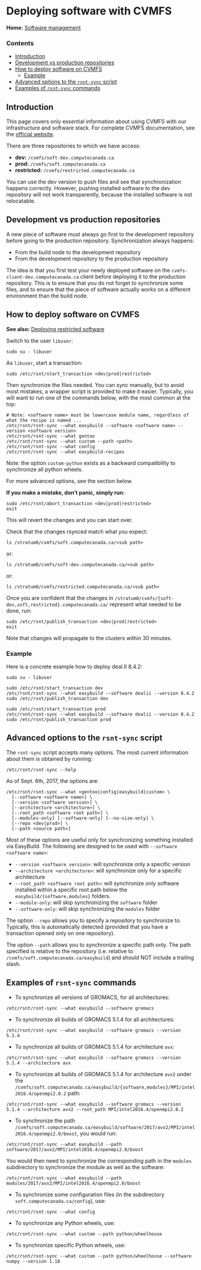 # Deploying software with CVMFS

**Home:** [Software management](INDEX.md)

### Contents

- [Introduction](#introduction)
- [Development vs production repositories](#development-vs-production-repositories)
- [How to deploy software on CVMFS](#how-to-deploy-software-on-cvmfs)
  - [Example](#example)
- [Advanced options to the `rsnt-sync` script](#advanced-options-to-the-rsnt-sync-script)
- [Examples of `rsnt-sync` commands](#examples-of-rsnt-sync-commands)

## Introduction

This page covers only essential information about using CVMFS with our
infrastructure and software stack. For complete CVMFS documentation, see the
[official website](https://cvmfs.readthedocs.io/en/stable/).

There are three repositories to which we have access:

- **dev:** `/cvmfs/soft-dev.computecanada.ca`
- **prod:** `/cvmfs/soft.computecanada.ca`
- **restricted:** `/cvmfs/restricted.computecanada.ca`

You can use the dev version to push files and see that synchronization happens
correctly. However, pushing installed software to the dev repository will not
work transparently, because the installed software is not relocatable.

## Development vs production repositories

A new piece of software must always go first to the development repository
before going to the production repository. Synchronization always happens:

- From the build node to the development repository
- From the development repository to the production repository

The idea is that you first test your newly deployed software on the
`cvmfs-client-dev.computecanada.ca` client before deploying it to the production
repository. This is to ensure that you do not forget to synchronize some files,
and to ensure that the piece of software actually works on a different
environment than the build node.

## How to deploy software on CVMFS

**See also:** [Deploying restricted
software](easybuild.md#deploying-posix-group-restricted-software-with-cvmfs)

Switch to the user `libuser`:

```
sudo su - libuser
```

As `libuser`, start a transaction:

```
sudo /etc/rsnt/start_transaction <dev|prod|restricted>
```

Then synchronize the files needed. You can sync manually, but to avoid most
mistakes, a wrapper script is provided to make it easier. Typically, you will
want to run one of the commands below, with the most common at the top:

```
# Note: <software name> must be lowercase module name, regardless of what the recipe is named ...
/etc/rsnt/rsnt-sync --what easybuild --software <software name> --version <software version>
/etc/rsnt/rsnt-sync --what gentoo
/etc/rsnt/rsnt-sync --what custom --path <path>
/etc/rsnt/rsnt-sync --what config
/etc/rsnt/rsnt-sync --what easybuild-recipes
```

Note: the option `custom-python` exists as a backward compatibility to
synchronize all python wheels.

For more advanced options, see the section below.

**If you make a mistake, don’t panic, simply run:**

```
sudo /etc/rsnt/abort_transaction <dev|prod|restricted>
exit
```

This will revert the changes and you can start over.

Check that the changes rsynced match what you expect:

```
ls /stratum0/cvmfs/soft.computecanada.ca/<sub path>
```

or:

```
ls /stratum0/cvmfs/soft-dev.computecanada.ca/<sub path>
```

or:

```
ls /stratum0/cvmfs/restricted.computecanada.ca/<sub path>
```

Once you are confident that the changes in
`/stratum0/cvmfs/{soft-dev,soft,restricted}.computecanada.ca/` represent what
needed to be done, run:

```
sudo /etc/rsnt/publish_transaction <dev|prod|restricted>
exit
```

Note that changes will propagate to the clusters within 30 minutes.

### Example

Here is a concrete example how to deploy deal.II 8.4.2:

```
sudo su - libuser

sudo /etc/rsnt/start_transaction dev
/etc/rsnt/rsnt-sync --what easybuild --software dealii --version 8.4.2
sudo /etc/rsnt/publish_transaction dev

sudo /etc/rsnt/start_transaction prod
/etc/rsnt/rsnt-sync --what easybuild --software dealii --version 8.4.2
sudo /etc/rsnt/publish_transaction prod
```

## Advanced options to the `rsnt-sync` script

The `rsnt-sync` script accepts many options. The most current information about
them is obtained by running:

```
/etc/rsnt/rsnt-sync --help
```

As of Sept. 6th, 2017, the options are:

```
/etc/rsnt/rsnt-sync --what <gentoo|config|easybuild|custom> \
  [--software <software name>] \
  [--version <software version>] \
  [--architecture <architecture>] \
  [--root_path <software root path>] \
  [--modules-only] [--software-only] [--no-size-only] \
  [--repo <dev|prod>] \
  [--path <source path>]
```

Most of these options are useful only for synchronizing something installed via
EasyBuild. The following are designed to be used with `--software <software
name>`:

- `--version <software version>`: will synchronize only a specific version
- `--architecture <architecture>`: will synchronize only for a specific
  architecture
- `--root_path <software root path>`: will synchronize only software installed
  within a specific root path below the `easybuild/{software,modules}` folders.
- `--module-only`: will skip synchronizing the `software` folder
- `--software-only`: will skip synchronizing the `modules` folder

The option `--repo` allows you to specify a repository to synchronize to.
Typically, this is automatically detected (provided that you have a transaction
opened only on one repository).

The option `--path` allows you to synchronize a specific path only. The path
specified is relative to the repository (i.e. relative to
`/cvmfs/soft.computecanada.ca/easybuild`) and should NOT include a trailing
slash.

## Examples of `rsnt-sync` commands

- To synchronize all versions of GROMACS, for all architectures:

```
/etc/rsnt/rsnt-sync --what easybuild --software gromacs
```

- To synchronize all builds of GROMACS 5.1.4 for all architectures:

```
/etc/rsnt/rsnt-sync --what easybuild --software gromacs --version 5.1.4
```

- To synchronize all builds of GROMACS 5.1.4 for architecture `avx`:

```
/etc/rsnt/rsnt-sync --what easybuild --software gromacs --version 5.1.4 --architecture avx
```

- To synchronize all builds of GROMACS 5.1.4 for architecture `avx2` under the
  `/cvmfs/soft.computecanada.ca/easybuild/{software,modules}/MPI/intel2016.4/openmpi2.0.2`
  path:

```
/etc/rsnt/rsnt-sync --what easybuild --software gromacs --version 5.1.4 --architecture avx2 --root_path MPI/intel2016.4/openmpi2.0.2
```

- To synchronize the path
  `/cvmfs/soft.computecanada.ca/easybuild/software/2017/avx2/MPI/intel2016.4/openmpi2.0/boost`,
  you would run:

```
/etc/rsnt/rsnt-sync --what easybuild --path software/2017/avx2/MPI/intel2016.4/openmpi2.0/boost
```

You would then need to synchronize the corresponding path in the `modules`
subdirectory to synchronize the module as well as the software:

```
/etc/rsnt/rsnt-sync --what easybuild --path modules/2017/avx2/MPI/intel2016.4/openmpi2.0/boost
```

- To synchronize some configuration files (in the subdirectory
  `soft.computecanada.ca/config`), use:

```
/etc/rsnt/rsnt-sync --what config
```

- To synchronize any Python wheels, use:

```
/etc/rsnt/rsnt-sync --what custom --path python/wheelhouse
```

- To synchronize specific Python wheels, use:

```
/etc/rsnt/rsnt-sync --what custom --path python/wheelhouse --software numpy --version 1.18
```
